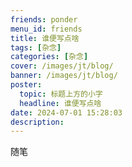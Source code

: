 ```yaml
---
friends: ponder
menu_id: friends
title: 谁便写点啥
tags: [杂念]
categories: [杂念]
cover: /images/jt/blog/
banner: /images/jt/blog/
poster:
  topic: 标题上方的小字
  headline: 谁便写点啥
date: 2024-07-01 15:28:03
description:
---
```


随笔
